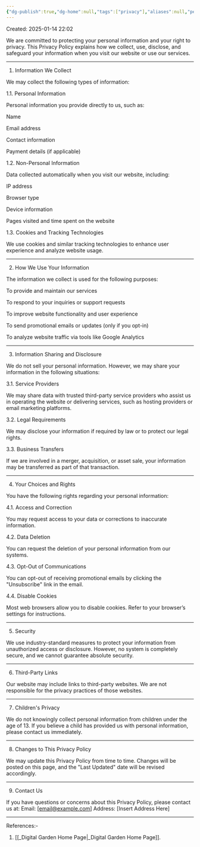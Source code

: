 ```yaml
---
{"dg-publish":true,"dg-home":null,"tags":["privacy"],"aliases":null,"permalink":"/privacy-policy/","dgPassFrontmatter":true,"updated":"2025-02-19T18:20:43.000+05:30"}
---
```


Created: 2025-01-14 22:02

We are committed to protecting your personal information and your right to privacy. This Privacy Policy explains how we collect, use, disclose, and safeguard your information when you visit our website or use our services.

---

1. Information We Collect

We may collect the following types of information:

1.1. Personal Information

Personal information you provide directly to us, such as:

Name

Email address

Contact information

Payment details (if applicable)


1.2. Non-Personal Information

Data collected automatically when you visit our website, including:

IP address

Browser type

Device information

Pages visited and time spent on the website


1.3. Cookies and Tracking Technologies

We use cookies and similar tracking technologies to enhance user experience and analyze website usage.

---

2. How We Use Your Information

The information we collect is used for the following purposes:

To provide and maintain our services

To respond to your inquiries or support requests

To improve website functionality and user experience

To send promotional emails or updates (only if you opt-in)

To analyze website traffic via tools like Google Analytics

---

3. Information Sharing and Disclosure

We do not sell your personal information. However, we may share your information in the following situations:

3.1. Service Providers

We may share data with trusted third-party service providers who assist us in operating the website or delivering services, such as hosting providers or email marketing platforms.

3.2. Legal Requirements

We may disclose your information if required by law or to protect our legal rights.

3.3. Business Transfers

If we are involved in a merger, acquisition, or asset sale, your information may be transferred as part of that transaction.

---

4. Your Choices and Rights

You have the following rights regarding your personal information:

4.1. Access and Correction

You may request access to your data or corrections to inaccurate information.

4.2. Data Deletion

You can request the deletion of your personal information from our systems.

4.3. Opt-Out of Communications

You can opt-out of receiving promotional emails by clicking the "Unsubscribe" link in the email.

4.4. Disable Cookies

Most web browsers allow you to disable cookies. Refer to your browser’s settings for instructions.

---

5. Security

We use industry-standard measures to protect your information from unauthorized access or disclosure. However, no system is completely secure, and we cannot guarantee absolute security.

---

6. Third-Party Links

Our website may include links to third-party websites. We are not responsible for the privacy practices of those websites.

---

7. Children's Privacy

We do not knowingly collect personal information from children under the age of 13. If you believe a child has provided us with personal information, please contact us immediately.

---

8. Changes to This Privacy Policy

We may update this Privacy Policy from time to time. Changes will be posted on this page, and the "Last Updated" date will be revised accordingly.

---

9. Contact Us

If you have questions or concerns about this Privacy Policy, please contact us at:
Email: [email@example.com]
Address: [Insert Address Here]

---
References:-
1. [[_Digital Garden Home Page\|_Digital Garden Home Page]].